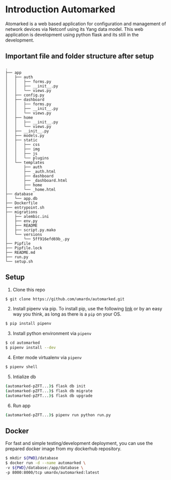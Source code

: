 # Introduction Automarked
Atomarked is a web based application for configuration and management of network devices via Netconf using its Yang data model.
This web application is development using python flask and its still in the development.

## Important file and folder structure after setup
```
.
├── app
│   ├── auth
│   │   ├── forms.py
│   │   ├── __init__.py
│   │   └── views.py
│   ├── config.py
│   ├── dashboard
│   │   ├── forms.py
│   │   ├── __init__.py
│   │   └── views.py
│   ├── home
│   │   ├── __init__.py
│   │   └── views.py
│   ├── __init__.py
│   ├── models.py
│   ├── static
│   │   ├── css
│   │   ├── img
│   │   ├── js
│   │   └── plugins
│   └── templates
│       ├── auth
│       ├── _auth.html
│       ├── dashboard
│       ├── _dashboard.html
│       ├── home
│       └── _home.html
├── database
│   └── app.db
├── Dockerfile
├── entrypoint.sh
├── migrations
│   ├── alembic.ini
│   ├── env.py
│   ├── README
│   ├── script.py.mako
│   └── versions
│       └── 5ff916efd69b_.py
├── Pipfile
├── Pipfile.lock
├── README.md
├── run.py
└── setup.sh
```

## Setup
1. Clone this repo
```sh
$ git clone https://github.com/umardx/automarked.git
```
2. Install pipenv via pip. To install pip, use the following [link](https://pip.pypa.io/en/stable/installing/) or by an easy way you think, as long as there is a `pip` on your OS.
```sh
$ pip install pipenv
```
3. Install python environment via `pipenv`

```sh
$ cd automarked
$ pipenv install --dev
```
4. Enter mode virtualenv via `pipenv`
```sh
$ pipenv shell
```
5. Intialize db
```sh
(automarked-pZFT...)$ flask db init
(automarked-pZFT...)$ flask db migrate
(automarked-pZFT...)$ flask db upgrade 
```
6. Run app
```sh
(automarked-pZFT...)$ pipenv run python run.py
```

## Docker
For fast and simple testing/development deployment, you can use the prepared docker image from my dockerhub repository.
```sh
$ mkdir ${PWD}/database
$ docker run -d --name automarked \
-v ${PWD}/database:/app/database \
-p 8000:8000/tcp umardx/automarked:latest
```
